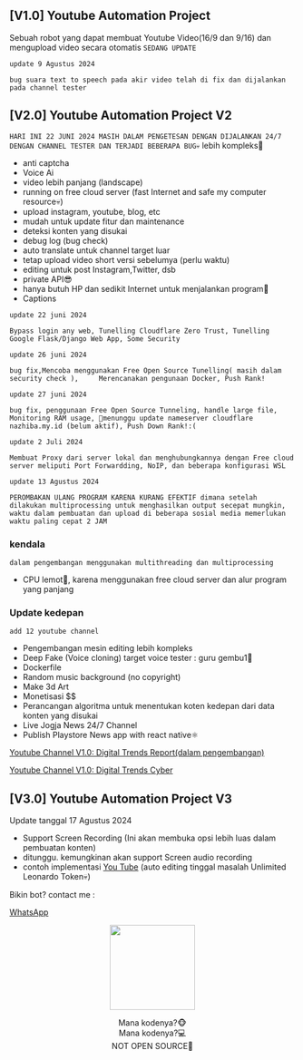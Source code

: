 ## [V1.0] Youtube Automation Project
Sebuah robot yang dapat membuat Youtube Video(16/9 dan 9/16) dan mengupload video secara otomatis ```SEDANG UPDATE```

```update 9 Agustus 2024```

```bug suara text to speech pada akir video telah di fix dan dijalankan pada channel tester```

## [V2.0] Youtube Automation Project V2
```HARI INI 22 JUNI 2024 MASIH DALAM PENGETESAN DENGAN DIJALANKAN 24/7 DENGAN CHANNEL TESTER DAN TERJADI BEBERAPA BUG💀```
lebih kompleks🐧
- anti captcha
- Voice Ai
- video lebih panjang (landscape)
- running on free cloud server (fast Internet and safe my computer resource💀)
- upload instagram, youtube, blog, etc
- mudah untuk update fitur dan maintenance
- deteksi konten yang disukai
- debug log (bug check)
- auto translate untuk channel target luar
- tetap upload video short versi sebelumya (perlu waktu)
- editing untuk post Instagram,Twitter, dsb
- private API😎
- hanya butuh HP dan sedikit Internet untuk menjalankan program🐣
- Captions

```update 22 juni 2024```

```Bypass login any web, Tunelling Cloudflare Zero Trust, Tunelling Google Flask/Django Web App, Some Security```

```update 26 juni 2024```

```bug fix,Mencoba menggunakan Free Open Source Tunelling( masih dalam security check ),     Merencanakan pengunaan Docker, Push Rank!```

```update 27 juni 2024```

```bug fix, penggunaan Free Open Source Tunneling, handle large file, Monitoring RAM usage, 🦧menunggu update nameserver cloudflare nazhiba.my.id (belum aktif), Push Down Rank!:(```

```update 2 Juli 2024```

```Membuat Proxy dari server lokal dan menghubungkannya dengan Free cloud server meliputi Port Forwardding, NoIP, dan beberapa konfigurasi WSL```

```update 13 Agustus 2024```

```PEROMBAKAN ULANG PROGRAM KARENA KURANG EFEKTIF dimana setelah dilakukan multiprocessing untuk menghasilkan output secepat mungkin, waktu dalam pembuatan dan upload di beberapa sosial media memerlukan waktu paling cepat 2 JAM```

### kendala
```dalam pengembangan menggunakan multithreading dan multiprocessing```
- CPU lemot🐧, karena menggunakan free cloud server dan alur program yang panjang

### Update kedepan
```add 12 youtube channel```
- Pengembangan mesin editing lebih kompleks
- Deep Fake (Voice cloning) target voice tester : guru gembu1🗿
- Dockerfile
- Random music background (no copyright)
- Make 3d Art
- Monetisasi $$
- Perancangan algoritma untuk menentukan koten kedepan dari data konten yang disukai
- Live Jogja News 24/7 Channel
- Publish Playstore News app with react native⚛️

<a href="https://youtube.com/@DigitalTrendsReport">Youtube Channel V1.0: Digital Trends Report(dalam pengembangan)</a>

[Youtube Channel V1.0: Digital Trends Cyber](https://www.youtube.com/@DigitalTrendsCyber)

## [V3.0] Youtube Automation Project V3
Update tanggal 17 Agustus 2024
- Support Screen Recording (Ini akan membuka opsi lebih luas dalam pembuatan konten)
- ditunggu. kemungkinan akan support Screen audio recording
- contoh implementasi
[You Tube](https://youtube.com/shorts/0-wkakmRS1s?feature=share) (auto editing tinggal masalah Unlimited Leonardo Token💀)


Bikin bot? contact me : 

[WhatsApp](https://api.whatsapp.com/send/?phone=%2B628895759904&text=*Saya%20mendapatkan%20nomor%20ini%20dari%20Github*%20_jika%20tidak%20menyertakan%20sumber%20nomor%20tidak%20akan%20dibalas_%20&type=phone_number&app_absent=0)

<div align="center">
  
  <img src="https://github-readme-stats.vercel.app/api/top-langs/?username=nazhiba&layout=compact&theme=dark" height=150><br>

  <center>Mana kodenya?🐵<br>Mana kodenya?💻<br>NOT OPEN SOURCE🙈</center>

</div>

